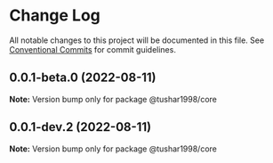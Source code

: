 # Change Log

All notable changes to this project will be documented in this file.
See [Conventional Commits](https://conventionalcommits.org) for commit guidelines.

## 0.0.1-beta.0 (2022-08-11)

**Note:** Version bump only for package @tushar1998/core





## 0.0.1-dev.2 (2022-08-11)

**Note:** Version bump only for package @tushar1998/core

